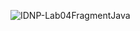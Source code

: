 ![IDNP-Lab04FragmentJava](https://github.com/CondoriWilliam/FragmentInterfaceJava/assets/91301987/6cf976f9-c274-4573-b54a-7db53a8a229b)
